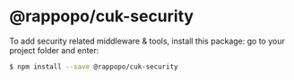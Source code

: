 # @rappopo/cuk-security

To add security related middleware & tools, install this package: go to your project folder and enter:

```bash
$ npm install --save @rappopo/cuk-security
```

